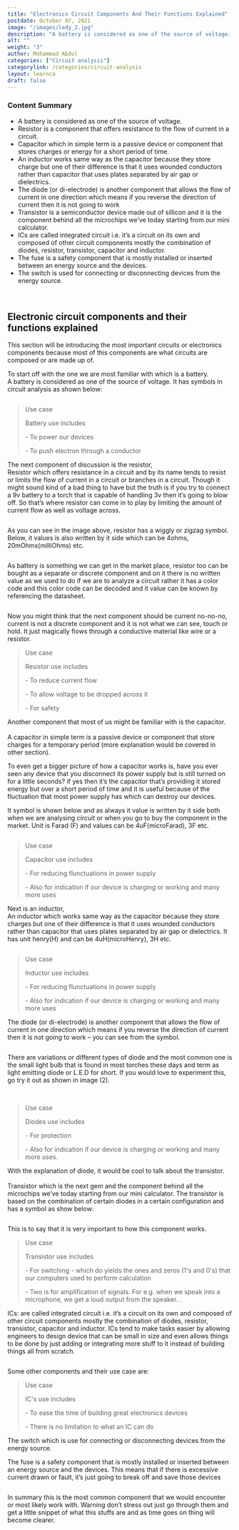 ```yaml
---
title: "Electronics Circuit Components And Their Functions Explained"
postdate: October 07, 2021
image: "/images/ledy_2.jpg"
description: "A battery is considered as one of the source of voltage. which is used to power our devices or push electron through a conductor..."
alt: ""
weight: "3"
author: Mohammad Abdul
categories: ["Circuit analysis"]
categorylink: /categories/circuit-analysis
layout: learnca
draft: false
---
```


<div class="content-summary">
<h3>Content Summary</h3>
<ul>
<li>
<span class="text-emphasis">A battery</span> is considered as one of the source of voltage.
</li>
<li>
<span class="text-emphasis">Resistor</span> is a component that offers resistance to the flow of
current in a circuit.
</li>
<li>
<span class="text-emphasis">Capacitor</span> which in simple term is a passive device or
component
that
stores charges or energy for a short period of time.
</li>
<li>
<span class="text-emphasis">An inductor</span> works same way as the capacitor because
they store charge but one of their difference is that it uses
wounded conductors rather than capacitor that uses plates separated
by air gap or dielectrics.
</li>
<li><span class="text-emphasis">The diode</span> (or di-electrode) is another component that allows
the
flow of current in one direction which means if you reverse the
direction of current then it is not going to work</li>
<li><span class="text-emphasis">Transistor</span> is a semiconductor device made out of sillicon
and it is the component behind all the microchips we’ve today starting from our mini calculator.

</li>
<li><span class="text-emphasis">ICs</span> are called integrated circuit i.e. it’s a circuit on its
own
and composed of other circuit components mostly the combination of diodes, resistor, transistor,
capacitor and inductor.</li>
<li><span class="text-emphasis">The fuse</span> is a safety component that is mostly installed or
inserted between an energy source and the
devices.</li>
<li><span class="text-emphasis">The switch</span> is used for connecting or disconnecting devices
from the energy source.</li>
</ul>
</div>
<br>
<div class="content">
<h2>Electronic circuit components and their functions explained</h2>

<p>
This section will be introducing the most important
circuits or electronics components because most of this components
are what circuits are composed or are made up of.
</p>

<p>
To start off with the one we are most familiar with which is a battery.
<br> <span class="text-emphasis">A battery</span> is considered as one of the source of voltage. It
has
symbols in circuit analysis as shown below:
</p>
<img loading="lazy" src="/images/batterysign_1.jpg" alt="" />
<blockquote class="blockquote">
<p class="little-nugget">Use case</p>
<p class="quote-text">
Battery use includes
<p> - To power our devices</p>
<p> - To push electron through a conductor</p>

</blockquote>

<p>
The next component of discussion is the resistor, <br>
<span class="text-emphasis">Resistor</span> 
which offers resistance
in a circuit and by its name tends to resist or limits the flow of
current in a circuit or branches in a circuit. Though it might sound
kind of a bad thing to have but the truth is if you try to connect a
9v battery to a torch that is capable of handling 3v then it’s going
to blow off. So that’s where resistor can come in to play by
limiting the amount of current flow as well as voltage across.
</p>
<img loading="lazy" src="/images/tourchy_3.jpg" alt="" />
<p>
As you can see in the image above, resistor has a wiggly or zigzag
symbol. Below, it values is also written by it side which can be 4ohms, 20mOhms(milliOhms) etc.
</p>

<img loading="lazy" src="/images/resistory_1.jpg" alt="" />
<p>
As battery is something we can get in the market place, resistor too
can be bought as a separate or discrete component and on it there is
no written value as we used to do if we are to analyze a circuit
rather it has a color code and this color code can be decoded and it
value can be known by referencing the datasheet.
</p>
<img loading="lazy" src="/images/resistorlooky_1 (1).jpg" alt="" />
<p>
Now you might think that the next component should be current
no-no-no, current is not a discrete component and it is not what we
can see, touch or hold. It just magically flows through a conductive
material like wire or a resistor.
</p>

<blockquote class="blockquote">
<p class="little-nugget">Use case</p>
<p class="quote-text">
Resistor use includes
<p> - To reduce current flow</p>
<p> - To allow voltage to be dropped across it</p>
<p> - For safety</p>
</blockquote>
<p>
Another component that most of us might be familiar with is the capacitor. <br><br>
<span class="text-emphasis">A capacitor</span> in simple term is a passive device or component
that
store charges for a temporary period (more explanation would be
covered in other section).
</p>
<p>To even get a bigger picture of how a
capacitor works is, have you ever seen any device that you
disconnect its power supply but is still turned on for a little
seconds? if yes then it’s the capacitor that’s providing it stored
energy but over a short period of time and it is useful because of
the fluctuation that most power supply has which can destroy our
devices.</p>
<p>
It symbol is shown below and as always it value is written by it
side both when we are analysing circuit or when you go to buy the
component in the market. Unit is Farad (F) and values can be 4uF(microFarad), 3F etc.
</p>
<img loading="lazy" src="/images/capacitorynew_2.jpg" alt="" />
<blockquote class="blockquote">
<p class="little-nugget">Use case</p>
<p class="quote-text">
Capacitor use includes
<p> - For reducing flunctuations in power supply</p>
<p> - Also for indication if our device is charging or working and many more uses</p>
</p>
</blockquote>
<p>
Next is an inductor,
<br><span class="text-emphasis">An inductor</span> which works same way as the capacitor because
they store charges but one of their difference is that it uses
wounded conductors rather than capacitor that uses plates separated
by air gap or dielectrics. It has unit henry(H) and can be 4uH(microHenry), 3H etc.
</p>
<img loading="lazy" src="/images/inductory_1.jpg" alt="" />
<blockquote class="blockquote">
<p class="little-nugget">Use case</p>
<p class="quote-text">
Inductor use includes
<p> - For reducing flunctuations in power supply </p>
<p> - Also for indication if our device is charging or working and many more uses</p>
</p>
</blockquote>
<p>
<span class="text-emphasis">The diode</span> (or di-electrode) is another component that allows the
flow of current in one direction which means if you reverse the
direction of current then it is not going to work – you can see from
the symbol.
</p>
<img loading="lazy" src="/images/diodey_2.jpg" alt="" />
<p>
There are variations or different types of diode and the most common
one is the small light bulb that is found in most torches these days
and term as <span class="text-italics">light emitting diode</span> or L.E.D for short. If you would
love
to experiment this, go try it out as shown in image (2).
</p>
<img loading="lazy" src="/images/ledy_2.jpg" alt="" />
<img loading="lazy" src="/images/polarityreverse_1.jpg" alt="" />
<blockquote class="blockquote">
<p class="little-nugget">Use case</p>
<p class="quote-text">
Diodes use includes
<p> - For protection </p>
<p> - Also for indication if our device is charging or working and many more uses.</p>
</p>
</blockquote>

<p>
With the explanation of diode, it would be cool to talk about the transistor. <br><br> <span
class="text-emphasis">Transistor</span> which is the next gem
and the component behind all the microchips we’ve today starting from our mini calculator.
The transistor is based on the combination of certain diodes in a certain configuration and has a
symbol as show below:

</p>
<img loading="lazy" src="/images/transistory_1.jpg" alt="" />
<p> This is to say that it is very important to how this component works.

</p>
<blockquote class="blockquote">
<p class="little-nugget">Use case</p>
<p class="quote-text">
Transistor use includes
<p> - For switching - which do yields the ones and zeros (1's and 0's) that
our computers used to perform calculation

</p>
<p> - Two is for amplification of signals. For e.g. when we speak into a microphone, we get a loud
output from the speaker.
.</p>
</p>
</blockquote>

<p><span class="text-emphasis">ICs:</span> are called integrated circuit i.e. it’s a circuit on its own
and composed of other circuit components mostly the combination of diodes, resistor, transistor,
capacitor and inductor.
ICs tend to make tasks easier by allowing engineers to design device that can be small in size and
even allows things to be done by just adding or integrating more stuff to it instead of building
things all from scratch.
</p>
<img loading="lazy" src="/images/ictimer_1.jpg" alt="" />
<p>Some other components and their use case are: <br>

</p>
<blockquote class="blockquote">
<p class="little-nugget">Use case</p>
<p class="quote-text">
IC's use includes
<p> - To ease the time of building great electronics devices

</p>
<p> - There is no limitation to what an IC can do
</p>
</p>
</blockquote>
<p> <span class="text-emphasis">The switch</span> which is use for connecting or disconnecting devices
from the energy source.
</p>
<p> <span class="text-emphasis">The fuse</span> is a safety component that is mostly installed or
inserted between an energy source and the
devices. This means that if there is excessive current drawn or fault, it’s just going to break off
and save those devices</p>
<img loading="lazy" src="/images/fusey_1.jpg" alt="" />

<p>In summary this is the most common component that we would encounter or most likely work with.
Warning don’t stress out just go through them and get a little snippet of what this stuffs are and
as time goes on thing will become clearer.
</p>
</div>

